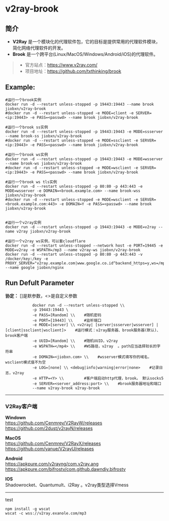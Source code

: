 v2ray-brook
===
## 简介
* **V2Ray** 是一个模块化的代理软件包，它的目标是提供常用的代理软件模块，简化网络代理软件的开发。
* **Brook** 是一个跨平台(Linux/MacOS/Windows/Android/iOS)的代理软件。
> * 官方站点：https://www.v2ray.com/
> * 项目地址：https://github.com/txthinking/brook


## Example:

    #运行一个brook实例
    docker run -d --restart unless-stopped -p 19443:19443 --name brook jiobxn/v2ray-brook
    #docker run -d --restart unless-stopped -e MODE=client -e SERVER=<ip:19443> -e PASS=<passwd> --name brook jiobxn/v2ray-brook

    #运行一个brook ss实例
    docker run -d --restart unless-stopped -p 19443:19443 -e MODE=ssserver --name brook-ss jiobxn/v2ray-brook
    #docker run -d --restart unless-stopped -e MODE=ssclient -e SERVER=<ip:19443> -e PASS=<passwd> --name brook jiobxn/v2ray-brook

    #运行一个brook ws实例
    docker run -d --restart unless-stopped -p 19443:19443 -e MODE=wsserver --name brook-ws jiobxn/v2ray-brook
    #docker run -d --restart unless-stopped -e MODE=wsclient -e SERVER=<ip:19443> -e PASS=<passwd> --name brook jiobxn/v2ray-brook

    #运行一个brook ws tls实例
    docker run -d --restart unless-stopped -p 80:80 -p 443:443 -e MODE=wsserver -e DOMAIN=<brook.example.com> --name brook-wss jiobxn/v2ray-brook
    #docker run -d --restart unless-stopped -e MODE=wsclient -e SERVER=<brook.example.com:443> -e DOMAIN=Y -e PASS=<passwd> --name brook jiobxn/v2ray-brook


    #运行一个v2ray实例
    docker run -d --restart unless-stopped -p 19443:19443 -e MODE=v2ray --name v2ray jiobxn/v2ray-brook

    #运行一个v2ray ws实例，可以套cloudflare
    docker run -d --restart unless-stopped --network host -e PORT=19445 -e MODE=v2ray -e WSPATH=/mp3 --name v2ray-ws jiobxn/v2ray-brook
    docker run -d --restart unless-stopped -p 80:80 -p 443:443 -v /docker/key:/key -e PROXY_SERVER="v2ray.example.com|www.google.co.id^backend_https=y,ws=/mp3|172.17.0.1:19445" --name google jiobxn/nginx


## Run Defult Parameter
**协定：** []是默参数，<>是自定义参数

				docker run -d --restart unless-stopped \\
				-p 19443:19443 \
				-e PASS=[Random] \\    #随机密码
				-e PORT=[19443] \\     #监听端口
				-e MODE=[server] \\ <v2ray| [server|ssserver|wsserver] | [client|ssclient|wsclient]>    #运行模式：v2ray服务器、brook服务器(默认)、brook客户端
				-e UUID=[Random] \\    #随机UUID，v2ray
				-e WSPATH=</mp4> \\    #WS路径，v2ray  。path应当选择较长的字符串
				-e DOMAIN=<jiobxn.com> \\    #wsserver模式填写你的域名，wsclient模式值不为空
				-e LOG=[none] \\ <debug|info|warning|error|none>    #记录日志，v2ray
				-e HTTP=<Y> \\         #客户端启动http代理，brook。 默认socks5
				-e SERVER=<server_address:port> \\    #brook服务器地址和端口
				--name v2ray-brook v2ray-brook

****

### V2Ray客户端

**Windown**  
https://github.com/Cenmrev/V2RayW/releases  
https://github.com/2dust/v2rayN/releases

**MacOS**  
https://github.com/Cenmrev/V2RayX/releases  
https://github.com/yanue/V2rayU/releases

**Android**  
https://apkpure.com/v2rayng/com.v2ray.ang  
https://apkpure.com/bifrostv/com.github.dawndiy.bifrostv

**IOS**  
Shadowrocket、Quantumult、i2Ray 。v2ray类型选择Vmess

****

test

    npm install -g wscat
    wscat -c wss://v2ray.exanole.com/mp3
